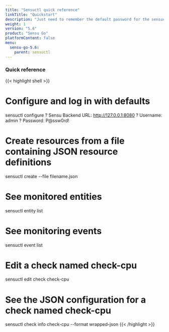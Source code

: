```yaml
---
title: "Sensuctl quick reference"
linkTitle: "Quickstart"
description: "Just need to remember the default password for the sensuctl CLI? This cheat sheet has some helpful commands for quick reference. Visit the quickstart for helpful sensuctl tips."
weight: 1
version: "5.6"
product: "Sensu Go"
platformContent: false 
menu:
  sensu-go-5.6:
    parent: sensuctl
---
```


### Quick reference

{{< highlight shell >}}
# Configure and log in with defaults
sensuctl configure
? Sensu Backend URL: http://127.0.0.1:8080
? Username: admin
? Password: P@ssw0rd!

# Create resources from a file containing JSON resource definitions
sensuctl create --file filename.json

# See monitored entities
sensuctl entity list

# See monitoring events
sensuctl event list

# Edit a check named check-cpu
sensuctl edit check check-cpu

# See the JSON configuration for a check named check-cpu
sensuctl check info check-cpu --format wrapped-json
{{< /highlight >}}
